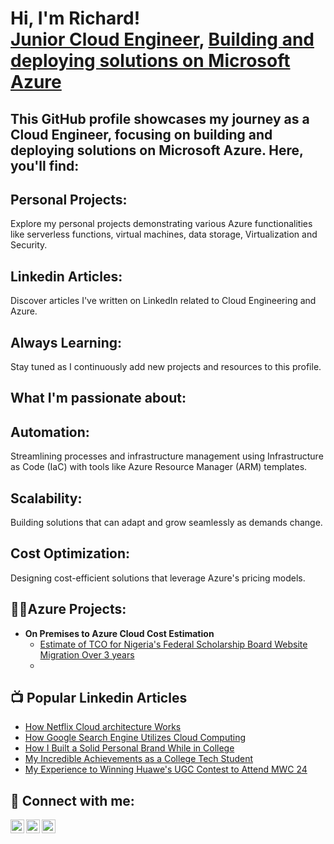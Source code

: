 <h1>Hi, I'm Richard! <br/><a href="https://github.com/RichardChukwu">Junior Cloud Engineer</a>, <a href="https://www.linkedin.com/in/richardchukwu1/">Building and deploying solutions on Microsoft Azure</a>


<h2>This GitHub profile showcases my journey as a Cloud Engineer, focusing on building and deploying solutions on Microsoft Azure. Here, you'll find:</h2>

<h2>Personal Projects:</h2> Explore my personal projects demonstrating various Azure functionalities like serverless functions, virtual machines, data storage, Virtualization and Security.
<h2>Linkedin Articles:</h2> Discover articles I've written on LinkedIn related to Cloud Engineering and Azure.
<h2>Always Learning:</h2> Stay tuned as I continuously add new projects and resources to this profile.


<h2>What I'm passionate about:</h2>

<h2>Automation:</h2> Streamlining processes and infrastructure management using Infrastructure as Code (IaC) with tools like Azure Resource Manager (ARM) templates.
<h2>Scalability:</h2> Building solutions that can adapt and grow seamlessly as demands change.
<h2>Cost Optimization:</h2> Designing cost-efficient solutions that leverage Azure's pricing models.


<h2>👨‍💻Azure Projects:</h2>

- <b>On Premises to Azure Cloud Cost Estimation</b>
  - [Estimate of TCO for Nigeria's Federal Scholarship Board Website Migration Over 3 years](https://github.com/RichardChukwu/FSBWebMigration.git)
  - 

<h2>📺 Popular Linkedin Articles</h2>

- [How Netflix Cloud architecture Works](https://www.linkedin.com/posts/richardchukwu1_cloudcomputing-activity-7193158960479137793-JsAN?utm_source=share&utm_medium=member_desktop)
- [How Google Search Engine Utilizes Cloud Computing](https://www.linkedin.com/posts/richardchukwu1_cloudcomputing-tech-digital-activity-7179046014815768576-vDNp?utm_source=share&utm_medium=member_desktop)
- [How I Built a Solid Personal Brand While in College](https://www.linkedin.com/posts/richardchukwu1_linkedin-college-student-activity-7180468573474045952-PJY9?utm_source=share&utm_medium=member_desktop)
- [My Incredible Achievements as a College Tech Student](https://www.linkedin.com/posts/richardchukwu1_graduate-college-gradschool-activity-7182988127580340224-Gn6S?utm_source=share&utm_medium=member_desktop)
- [My Experience to Winning Huawe's UGC Contest to Attend MWC 24](https://www.linkedin.com/posts/richardchukwu1_i-won-a-free-trip-to-attend-the-mobile-world-activity-7161605876556939264-sMq6?utm_source=share&utm_medium=member_desktop)

<h2> 🤳 Connect with me:</h2>

[<img align="left" alt="JoshMadakor | Twitter" width="22px" src="https://cdn.jsdelivr.net/npm/simple-icons@v3/icons/twitter.svg" />][twitter]
[<img align="left" alt="JoshMadakor | LinkedIn" width="22px" src="https://cdn.jsdelivr.net/npm/simple-icons@v3/icons/linkedin.svg" />][linkedin]
[<img align="left" alt="JoshMadakor | Instagram" width="22px" src="https://cdn.jsdelivr.net/npm/simple-icons@v3/icons/instagram.svg" />][instagram]

[twitter]: https://x.com/RichardChukwu_
[linkedin]: https://www.linkedin.com/in/richardchukwu1/
[instagram]: https://www.instagram.com/richardchukwu_?utm_source=qr&igsh=MzNlNGNkZWQ4Mg==


